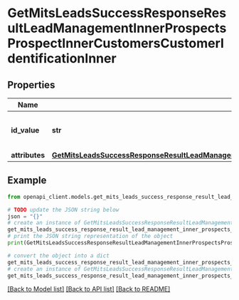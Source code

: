 # GetMitsLeadsSuccessResponseResultLeadManagementInnerProspectsProspectInnerCustomersCustomerIdentificationInner


## Properties

Name | Type | Description | Notes
------------ | ------------- | ------------- | -------------
**id_value** | **str** | The unique identifier for the customer. | [optional] 
**attributes** | [**GetMitsLeadsSuccessResponseResultLeadManagementInnerProspectsProspectInnerCustomersCustomerIdentificationInnerAttributes**](GetMitsLeadsSuccessResponseResultLeadManagementInnerProspectsProspectInnerCustomersCustomerIdentificationInnerAttributes.md) |  | [optional] 

## Example

```python
from openapi_client.models.get_mits_leads_success_response_result_lead_management_inner_prospects_prospect_inner_customers_customer_identification_inner import GetMitsLeadsSuccessResponseResultLeadManagementInnerProspectsProspectInnerCustomersCustomerIdentificationInner

# TODO update the JSON string below
json = "{}"
# create an instance of GetMitsLeadsSuccessResponseResultLeadManagementInnerProspectsProspectInnerCustomersCustomerIdentificationInner from a JSON string
get_mits_leads_success_response_result_lead_management_inner_prospects_prospect_inner_customers_customer_identification_inner_instance = GetMitsLeadsSuccessResponseResultLeadManagementInnerProspectsProspectInnerCustomersCustomerIdentificationInner.from_json(json)
# print the JSON string representation of the object
print(GetMitsLeadsSuccessResponseResultLeadManagementInnerProspectsProspectInnerCustomersCustomerIdentificationInner.to_json())

# convert the object into a dict
get_mits_leads_success_response_result_lead_management_inner_prospects_prospect_inner_customers_customer_identification_inner_dict = get_mits_leads_success_response_result_lead_management_inner_prospects_prospect_inner_customers_customer_identification_inner_instance.to_dict()
# create an instance of GetMitsLeadsSuccessResponseResultLeadManagementInnerProspectsProspectInnerCustomersCustomerIdentificationInner from a dict
get_mits_leads_success_response_result_lead_management_inner_prospects_prospect_inner_customers_customer_identification_inner_from_dict = GetMitsLeadsSuccessResponseResultLeadManagementInnerProspectsProspectInnerCustomersCustomerIdentificationInner.from_dict(get_mits_leads_success_response_result_lead_management_inner_prospects_prospect_inner_customers_customer_identification_inner_dict)
```
[[Back to Model list]](../README.md#documentation-for-models) [[Back to API list]](../README.md#documentation-for-api-endpoints) [[Back to README]](../README.md)



